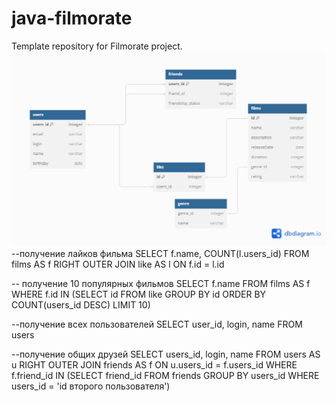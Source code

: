 # java-filmorate
Template repository for Filmorate project.
![Untitled.png](Untitled.png)
--получение лайков фильма
SELECT f.name,
COUNT(l.users_id)
FROM films AS f
RIGHT OUTER JOIN like AS l ON f.id = l.id

-- получение 10 популярных фильмов
SELECT f.name
FROM films AS f
WHERE f.id IN (SELECT id
FROM like
GROUP BY id
ORDER BY COUNT(users_id DESC)
LIMIT 10)

--получение всех пользователей
SELECT user_id,
login,
name
FROM users

--получение общих друзей
SELECT users_id,
login,
name
FROM users AS u
RIGHT OUTER JOIN friends AS f ON u.users_id = f.users_id
WHERE f.friend_id IN
(SELECT friend_id
FROM friends
GROUP BY users_id
WHERE users_id = 'id второго пользователя')